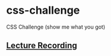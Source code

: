 # css-challenge
CSS Challenge (show me what you got)

## [Lecture Recording](https://us02web.zoom.us/rec/play/ucF7Ien-rT03H4KUtQSDAqJ8W9XrL6ysh3QY_vQKxB6yWngKY1byb7MQMOsWsycB9CoHvtN6eFeB0NtW)
